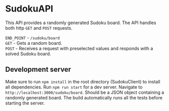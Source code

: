 # SudokuAPI

This API provides a randomly generated Sudoku board. The API handles both http `GET` and `POST` requests.

`END_POINT` - `/sudoku/board` \
`GET` - Gets a random board. \
`POST` - Receives a request with preselected values and responds with a solved Sudoku board.  

## Development server

Make sure to run `npm install` in the root directory (SudokuClient) to install all dependencies. Run `npm run start` for a dev server. Navigate to `http://localhost:3000/sudoku/board`. Should be a JSON object containing a randomly generated board. The build automatically runs all the tests before starting the server.
